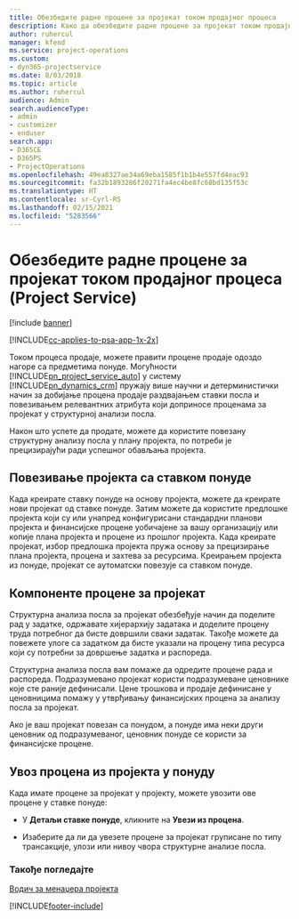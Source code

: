 ```yaml
---
title: Обезбедите радне процене за пројекат током продајног процеса
description: Како да обезбедите радне процене за пројекат током продајног процеса у апликацији Project Service
author: ruhercul
manager: kfend
ms.service: project-operations
ms.custom:
- dyn365-projectservice
ms.date: 8/03/2018
ms.topic: article
ms.author: ruhercul
audience: Admin
search.audienceType:
- admin
- customizer
- enduser
search.app:
- D365CE
- D365PS
- ProjectOperations
ms.openlocfilehash: 49ea8327ae34a69eba1585f1b1b4e557fd4eac93
ms.sourcegitcommit: fa32b1893286f20271fa4ec4be8fc68bd135f53c
ms.translationtype: HT
ms.contentlocale: sr-Cyrl-RS
ms.lasthandoff: 02/15/2021
ms.locfileid: "5283566"
---
```

# <a name="provide-work-estimates-for-a-project-during-the-sales-process-project-service"></a>Обезбедите радне процене за пројекат током продајног процеса (Project Service)

[!include [banner](../includes/psa-now-project-operations.md)]

[!INCLUDE[cc-applies-to-psa-app-1x-2x](../includes/cc-applies-to-psa-app-1x-2x.md)]

Током процеса продаје, можете правити процене продаје одоздо нагоре са предметима понуде. Могућности [!INCLUDE[pn_project_service_auto](../includes/pn-project-service-auto.md)] у систему [!INCLUDE[pn_dynamics_crm](../includes/pn-dynamics-crm.md)] пружају више научни и детерминистички начин за добијање процена продаје раздвајањем ставки посла и повезивањем релевантних атрибута који доприносе проценама за пројекат у структурној анализи посла.  
  
 Након што успете да продате, можете да користите повезану структурну анализу посла у плану пројекта, по потреби је прецизирајући ради успешног обављања пројекта.  
  
## <a name="link-a-project-to-a-quote-line"></a>Повезивање пројекта са ставком понуде  
 Када креирате ставку понуде на основу пројекта, можете да креирате нови пројекат од ставке понуде. Затим можете да користите предлошке пројекта који су или унапред конфигурисани стандардни планови пројекта и финансијске процене уобичајене за вашу организацију или копије плана пројекта и процене из прошлог пројекта. Када креирате пројекат, избор предлошка пројекта пружа основу за прецизирање плана пројекта, процена и захтева за ресурсима. Креирањем пројекта из понуде, пројекат се аутоматски повезује са ставком понуде.  
  
## <a name="project-estimate-components"></a>Компоненте процене за пројекат  
 Структурна анализа посла за пројекат обезбеђује начин да поделите рад у задатке, одржавате хијерархију задатака и доделите процену труда потребног да бисте довршили сваки задатак. Такође можете да повежете улоге са задатком да бисте указали на процену типа ресурса који су потребни за довршење задатка и распореда.  
  
 Структурна анализа посла вам помаже да одредите процене рада и распореда. Подразумевано пројекат користи подразумеване ценовнике које сте раније дефинисали. Цене трошкова и продаје дефинисане у ценовницима помажу у утврђивању финансијских процена за анализу посла за пројекат.  
  
 Ако је ваш пројекат повезан са понудом, а понуде има неки други ценовник од подразумеваног, ценовник понуде се користи за финансијске процене.  
  
## <a name="import-estimates-from-a-project-into-a-quote"></a>Увоз процена из пројекта у понуду  
 Када имате процене за пројекат у пројекту, можете увозити ове процене у ставке понуде:  
  
-   У **Детаљи ставке понуде**, кликните на **Увези из процена**. 

-   Изаберите да ли да увезете процене за пројекат груписане по типу трансакције, улози или нивоу чвора структурне анализе посла.  
  
### <a name="see-also"></a>Такође погледајте  
 [Водич за менаџера пројекта](../psa/project-manager-guide.md)


[!INCLUDE[footer-include](../includes/footer-banner.md)]